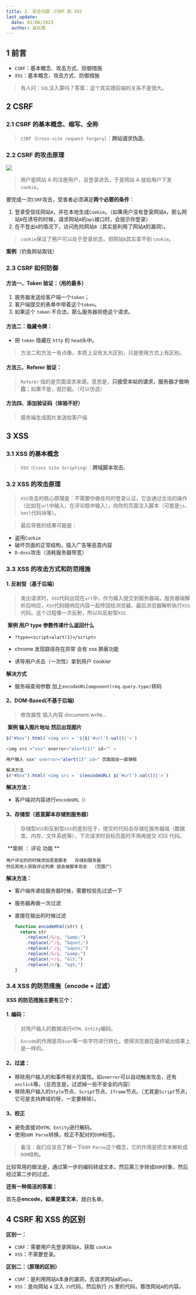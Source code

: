```yaml
---
title: 2. 安全问题：CSRF 和 XSS
last_update:
  date: 01/06/2023
  author: 高红翔
---
```


## 1 前言

- `CSRF`：基本概念、攻击方式、防御措施
- `XSS`：基本概念、攻击方式、防御措施

> 有人问：`SQL`注入算吗？答案：这个其实跟前端的关系不是很大。

## 2 CSRF

### 2.1 CSRF 的基本概念、缩写、全称

> `CSRF`（`Cross-site request forgery`）：**跨站请求伪造**。

### 2.2 CSRF 的攻击原理

![](https://raw.githubusercontent.com/Gao-Hongxiang/image-hosting/master/img/20230201165952.png)

> 用户是网站 A 的注册用户，且登录进去，于是网站 A 就给用户下发`cookie`。

要完成一次`CSRF`攻击，受害者必须满足**两个必要的条件**：

1. 登录受信任网站`A`，并在本地生成`Cookie`。（如果用户没有登录网站`A`，那么网站`B`在诱导的时候，请求网站`A`的`api`接口时，会提示你登录）
2. 在不登出`A`的情况下，访问危险网站`B`（其实是利用了网站`A`的漏洞）。

> `cookie`保证了用户可以处于登录状态，但网站`B`其实拿不到 `cookie`。

**案例**（钓鱼网站取钱）

### 2.3 CSRF 如何防御

#### **方法一、Token 验证：**（用的最多）

1. 服务器发送给客户端一个`token`；
2. 客户端提交的表单中带着这个`token`。
3. 如果这个 `token` 不合法，那么服务器拒绝这个请求。

#### **方法二：隐藏令牌：**

- 把 `token` 隐藏在 `http` 的 `head`头中。

> 方法二和方法一有点像，本质上没有太大区别，只是使用方式上有区别。

#### **方法三、Referer 验证：**

> `Referer` 指的是页面请求来源。意思是，**只接受本站的请求，服务器才做响应**；如果不是，就拦截。（可以仿造）

#### **方法四、添加验证码（体验不好）**

> 服务端生成图片发送给客户端

## 3 XSS

### 3.1 XSS 的基本概念

> `XSS（Cross Site Scripting）`：**跨域脚本攻击**。

### 3.2 XSS 的攻击原理

> `XSS`攻击的核心原理是：不需要你做任何的登录认证，它会通过合法的操作（比如在`url`中输入、在评论框中输入），向你的页面注入脚本（可能是`js`、`hmtl`代码块等）。

> 最后导致的结果可能是：

- 盗用`Cookie`
- 破坏页面的正常结构，插入广告等恶意内容
- `D-doss`攻击（消耗服务器带宽）

### 3.3 XSS 的攻击方式和防范措施

#### 1. 反射型（基于后端）

> 发出请求时，`XSS`代码出现在`url`中，作为输入提交到服务器端，服务器端解析后响应，`XSS`代码随响应内容一起传回给浏览器，最后浏览器解析执行`XSS`代码。这个过程像一次反射，所以叫反射型`XSS`

​ **案例 用户 type 参数传递什么返回什么**

- `?type=<script>alart(1)</script>`

- chrome 发现路径存在异常 会有 xss 屏蔽功能
- 诱导用户点击（一次性）拿到用户 cookier

**解决方式**

- 服务端查询参数 加上`encodeURLComponent(req.query.type)`转码

#### 2、DOM-Based(不基于后端)

> 修改属性 插入内容 document.write...

​ **案例 输入图片地址 然后出现图片**

```js
$("#box").html(`<img src = '${$('#url').val()}'>`)

<img src ="xxx" onerror="alert(1)" id="" >

用户输入 xxx" onerror="alert(1)" id=" 页面就会一直弹框

解决方法
$("#box").html(`<img src = '${encodeURL( $('#url').val())}'>`)
```

**解决方法：**

- 客户端对内容进行`encodeURL（）`

#### 3、存储型（恶意脚本存储到服务器）

> 存储型`XSS`和反射型`XSS`的差别在于，提交的代码会存储在服务器端（数据库、内存、文件系统等），下次请求时目标页面时不用再提交 XSS 代码。

​ **案例 ： 评论 功能 **

```
用户评论的的时候添加恶意脚本   存储到服务器
然后其他人获取评论列表 就会被脚本攻击  （范围广）
```

**解决方法：**

- 客户端传递给服务器时候，需要校验先过滤一下

- 服务器再做一次过滤

- 直接在输出的时候过滤

  ```js
  function encodeHtml(str) {
    return str
      .replace(/&/g, "&amp;")
      .replace(/"/g, "&quot;")
      .replace(/'/g, "&apos;")
      .replace(/&/g, "&amp;")
      .replace(/</g, "&lt;")
      .replace(/>/g, "&gt;")
  }
  ```

### 3.4 XSS 的防范措施（encode + 过滤）

**XSS 的防范措施主要有三个：**

#### **1. 编码**：

> 对用户输入的数据进行`HTML Entity`编码。

> `Encode`的作用是将`$var`等一些字符进行转化，使得浏览器在最终输出结果上是一样的。

#### **2、过滤：**

- 移除用户输入的和事件相关的属性。如`onerror`可以自动触发攻击，还有`onclick`等。（总而言是，过滤掉一些不安全的内容）
- 移除用户输入的`Style`节点、`Script`节点、`Iframe`节点。（尤其是`Script`节点，它可是支持跨域的呀，一定要移除）。

#### **3、校正**

- 避免直接对`HTML Entity`进行解码。
- 使用`DOM Parse`转换，校正不配对的`DOM`标签。

> 备注：我们应该去了解一下`DOM Parse`这个概念，它的作用是把文本解析成`DOM`结构。

比较常用的做法是，通过第一步的编码转成文本，然后第三步转成`DOM`对象，然后经过第二步的过滤。

**还有一种简洁的答案：**

首先是**encode，如果是富文本**，就白名单。

## 4 CSRF 和 XSS 的区别

**区别一：**

- `CSRF`：需要用户先登录网站`A`，获取 `cookie`
- `XSS`：不需要登录。

**区别二：（原理的区别）**

- `CSRF`：是利用网站`A`本身的漏洞，去请求网站`A`的`api`。
- `XSS`：是向网站 `A` 注入 `JS`代码，然后执行 `JS` 里的代码，篡改网站`A`的内容。
